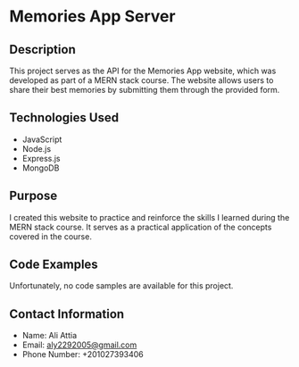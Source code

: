 # Memories App Server

## Description
This project serves as the API for the Memories App website, which was developed as part of a MERN stack course. The website allows users to share their best memories by submitting them through the provided form.

## Technologies Used
- JavaScript
- Node.js
- Express.js
- MongoDB

## Purpose
I created this website to practice and reinforce the skills I learned during the MERN stack course. It serves as a practical application of the concepts covered in the course.

## Code Examples
Unfortunately, no code samples are available for this project.

## Contact Information
- Name: Ali Attia
- Email: aly2292005@gmail.com
- Phone Number: +201027393406
